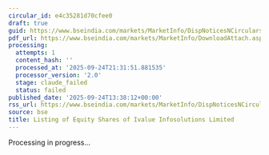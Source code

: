 ```yaml
---
circular_id: e4c35281d70cfee0
draft: true
guid: https://www.bseindia.com/markets/MarketInfo/DispNoticesNCirculars.aspx?Noticeid={9B190C46-2279-4359-9526-22ED48D75974}&noticeno=20250924-52&dt=09/24/2025&icount=52&totcount=75&flag=0
pdf_url: https://www.bseindia.com/markets/MarketInfo/DownloadAttach.aspx?id=20250924-52&attachedId=445a2c94-53ce-47b2-87dc-19770989d992
processing:
  attempts: 1
  content_hash: ''
  processed_at: '2025-09-24T21:31:51.881535'
  processor_version: '2.0'
  stage: claude_failed
  status: failed
published_date: '2025-09-24T13:38:12+00:00'
rss_url: https://www.bseindia.com/markets/MarketInfo/DispNoticesNCirculars.aspx?Noticeid={9B190C46-2279-4359-9526-22ED48D75974}&noticeno=20250924-52&dt=09/24/2025&icount=52&totcount=75&flag=0
source: bse
title: Listing of Equity Shares of Ivalue Infosolutions Limited
---
```


Processing in progress...